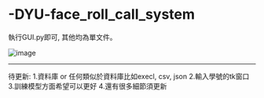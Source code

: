 # -DYU-face_roll_call_system
執行GUI.py即可, 其他均為單文件。

![image](https://user-images.githubusercontent.com/50831121/181445835-683041d6-ba22-46a2-983f-0a0f439de4c2.png)


--------------------------------------------

待更新:
1.資料庫 or 任何類似於資料庫比如execl, csv, json
2.輸入學號的tk窗口
3.訓練模型方面希望可以更好
4.還有很多細節須更新
